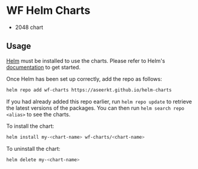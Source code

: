 # WF Helm Charts

- 2048 chart

## Usage

[Helm](https://helm.sh) must be installed to use the charts. Please refer to
Helm's [documentation](https://helm.sh/docs) to get started.

Once Helm has been set up correctly, add the repo as follows:

```bash
helm repo add wf-charts https://aseerkt.github.io/helm-charts
```

If you had already added this repo earlier, run `helm repo update` to retrieve
the latest versions of the packages. You can then run `helm search repo
<alias>` to see the charts.

To install the <chart-name> chart:

```bash
helm install my-<chart-name> wf-charts/<chart-name>
```

To uninstall the chart:

```bash
helm delete my-<chart-name>
```

